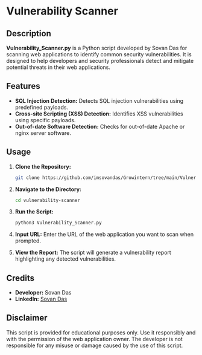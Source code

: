 # Vulnerability Scanner

## Description
**Vulnerability_Scanner.py** is a Python script developed by Sovan Das for scanning web applications to identify common security vulnerabilities. It is designed to help developers and security professionals detect and mitigate potential threats in their web applications.

## Features
- **SQL Injection Detection:** Detects SQL injection vulnerabilities using predefined payloads.
- **Cross-site Scripting (XSS) Detection:** Identifies XSS vulnerabilities using specific payloads.
- **Out-of-date Software Detection:** Checks for out-of-date Apache or nginx server software.

## Usage
1. **Clone the Repository:**
   ```bash
   git clone https://github.com/imsovandas/Growintern/tree/main/Vulnerability_Scanner.git
   ```

2. **Navigate to the Directory:**
   ```bash
   cd vulnerability-scanner
   ```

3. **Run the Script:**
   ```bash
   python3 Vulnerability_Scanner.py
   ```

4. **Input URL:**
   Enter the URL of the web application you want to scan when prompted.

5. **View the Report:**
   The script will generate a vulnerability report highlighting any detected vulnerabilities.

## Credits
- **Developer:** Sovan Das
- **LinkedIn:** [Sovan Das](https://www.linkedin.com/in/imsovandas)

## Disclaimer
This script is provided for educational purposes only. Use it responsibly and with the permission of the web application owner. The developer is not responsible for any misuse or damage caused by the use of this script.
